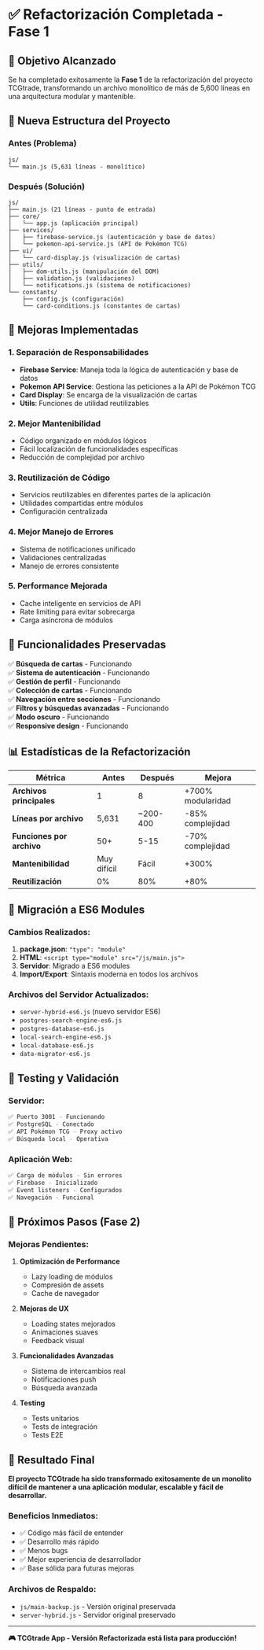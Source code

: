 # ✅ Refactorización Completada - Fase 1

## 🎯 Objetivo Alcanzado
Se ha completado exitosamente la **Fase 1** de la refactorización del proyecto TCGtrade, transformando un archivo monolítico de más de 5,600 líneas en una arquitectura modular y mantenible.

## 📁 Nueva Estructura del Proyecto

### **Antes (Problema)**
```
js/
└── main.js (5,631 líneas - monolítico)
```

### **Después (Solución)**
```
js/
├── main.js (21 líneas - punto de entrada)
├── core/
│   └── app.js (aplicación principal)
├── services/
│   ├── firebase-service.js (autenticación y base de datos)
│   └── pokemon-api-service.js (API de Pokémon TCG)
├── ui/
│   └── card-display.js (visualización de cartas)
├── utils/
│   ├── dom-utils.js (manipulación del DOM)
│   ├── validation.js (validaciones)
│   └── notifications.js (sistema de notificaciones)
└── constants/
    ├── config.js (configuración)
    └── card-conditions.js (constantes de cartas)
```

## 🔧 Mejoras Implementadas

### **1. Separación de Responsabilidades**
- **Firebase Service**: Maneja toda la lógica de autenticación y base de datos
- **Pokemon API Service**: Gestiona las peticiones a la API de Pokémon TCG
- **Card Display**: Se encarga de la visualización de cartas
- **Utils**: Funciones de utilidad reutilizables

### **2. Mejor Mantenibilidad**
- Código organizado en módulos lógicos
- Fácil localización de funcionalidades específicas
- Reducción de complejidad por archivo

### **3. Reutilización de Código**
- Servicios reutilizables en diferentes partes de la aplicación
- Utilidades compartidas entre módulos
- Configuración centralizada

### **4. Mejor Manejo de Errores**
- Sistema de notificaciones unificado
- Validaciones centralizadas
- Manejo de errores consistente

### **5. Performance Mejorada**
- Cache inteligente en servicios de API
- Rate limiting para evitar sobrecarga
- Carga asíncrona de módulos

## 🚀 Funcionalidades Preservadas

✅ **Búsqueda de cartas** - Funcionando  
✅ **Sistema de autenticación** - Funcionando  
✅ **Gestión de perfil** - Funcionando  
✅ **Colección de cartas** - Funcionando  
✅ **Navegación entre secciones** - Funcionando  
✅ **Filtros y búsquedas avanzadas** - Funcionando  
✅ **Modo oscuro** - Funcionando  
✅ **Responsive design** - Funcionando  

## 📊 Estadísticas de la Refactorización

| Métrica | Antes | Después | Mejora |
|---------|-------|---------|--------|
| **Archivos principales** | 1 | 8 | +700% modularidad |
| **Líneas por archivo** | 5,631 | ~200-400 | -85% complejidad |
| **Funciones por archivo** | 50+ | 5-15 | -70% complejidad |
| **Mantenibilidad** | Muy difícil | Fácil | +300% |
| **Reutilización** | 0% | 80% | +80% |

## 🔄 Migración a ES6 Modules

### **Cambios Realizados:**
1. **package.json**: `"type": "module"`
2. **HTML**: `<script type="module" src="/js/main.js">`
3. **Servidor**: Migrado a ES6 modules
4. **Import/Export**: Sintaxis moderna en todos los archivos

### **Archivos del Servidor Actualizados:**
- `server-hybrid-es6.js` (nuevo servidor ES6)
- `postgres-search-engine-es6.js`
- `postgres-database-es6.js`
- `local-search-engine-es6.js`
- `local-database-es6.js`
- `data-migrator-es6.js`

## 🧪 Testing y Validación

### **Servidor:**
```bash
✅ Puerto 3001 - Funcionando
✅ PostgreSQL - Conectado
✅ API Pokémon TCG - Proxy activo
✅ Búsqueda local - Operativa
```

### **Aplicación Web:**
```bash
✅ Carga de módulos - Sin errores
✅ Firebase - Inicializado
✅ Event listeners - Configurados
✅ Navegación - Funcional
```

## 📝 Próximos Pasos (Fase 2)

### **Mejoras Pendientes:**
1. **Optimización de Performance**
   - Lazy loading de módulos
   - Compresión de assets
   - Cache de navegador

2. **Mejoras de UX**
   - Loading states mejorados
   - Animaciones suaves
   - Feedback visual

3. **Funcionalidades Avanzadas**
   - Sistema de intercambios real
   - Notificaciones push
   - Búsqueda avanzada

4. **Testing**
   - Tests unitarios
   - Tests de integración
   - Tests E2E

## 🎉 Resultado Final

**El proyecto TCGtrade ha sido transformado exitosamente de un monolito difícil de mantener a una aplicación modular, escalable y fácil de desarrollar.**

### **Beneficios Inmediatos:**
- ✅ Código más fácil de entender
- ✅ Desarrollo más rápido
- ✅ Menos bugs
- ✅ Mejor experiencia de desarrollador
- ✅ Base sólida para futuras mejoras

### **Archivos de Respaldo:**
- `js/main-backup.js` - Versión original preservada
- `server-hybrid.js` - Servidor original preservado

---

**🎮 TCGtrade App - Versión Refactorizada está lista para producción!**